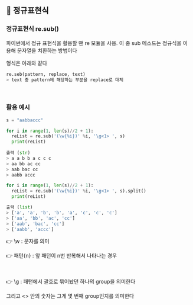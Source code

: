## 🧊 정규표현식

### 정규표현식 re.sub()

파이썬에서 정규 표현식을 활용할 땐 re 모듈을 사용. 이 중 sub 메소드는 정규식을 이용해 문자열을 치환하는 방법이다

형식은 아래와 같다

```python
re.seb(pattern, replace, text)
> text 중 pattern에 해당하는 부분을 replace로 대체
```

<br>

### 활용 예시

```python
s = "aabbaccc"

for i in range(1, len(s)//2 + 1):
  reList = re.sub('(\w{%i})' %i, '\g<1> ', s)
  print(reList)
  
출력 (str)
> a a b b a c c c
> aa bb ac cc
> aab bac cc
> aabb accc 

for i in range(1, len(s)//2 + 1):
  reList = re.sub('(\w{%i})' %i, '\g<1> ', s).split()
  print(reList)

출력 (list)
> ['a', 'a', 'b', 'b', 'a', 'c', 'c', 'c']
> ['aa', 'bb', 'ac', 'cc']
> ['aab', 'bac', 'cc']
> ['aabb', 'accc']
```

👉 \w : 문자를 의미

👉 패턴{n} : 앞 패턴이 n번 반복해서 나타나는 경우

<br>

👉 \g : 패턴에서 괄호로 묶어놨던 하나의 group을 의미한다

그리고 <> 안의 숫자는 그게 몇 번째 group인지를 의미한다
